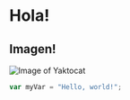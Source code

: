 # Hola!
## Imagen!
![Image of Yaktocat](https://octodex.github.com/images/yaktocat.png)
``` javascript
var myVar = "Hello, world!";
```

